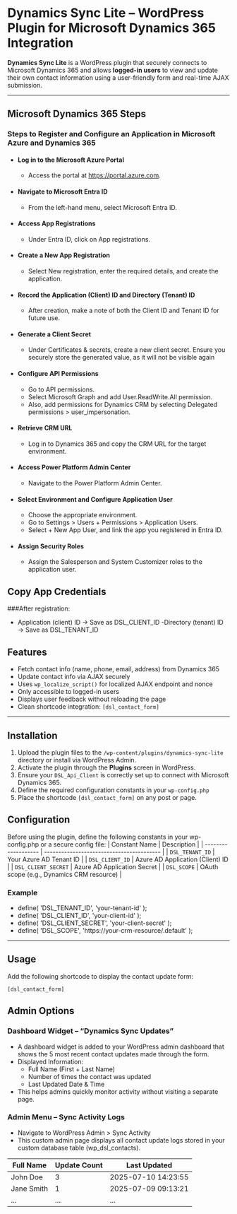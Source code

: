 # Dynamics Sync Lite – WordPress Plugin for Microsoft Dynamics 365 Integration

**Dynamics Sync Lite** is a WordPress plugin that securely connects to Microsoft Dynamics 365 and allows **logged-in users** to view and update their own contact information using a user-friendly form and real-time AJAX submission.

---

## Microsoft Dynamics 365 Steps
### Steps to Register and Configure an Application in Microsoft Azure and Dynamics 365
 - #### Log in to the Microsoft Azure Portal
    - Access the portal at https://portal.azure.com.
 - #### Navigate to Microsoft Entra ID
    - From the left-hand menu, select Microsoft Entra ID.
 - #### Access App Registrations
    - Under Entra ID, click on App registrations.
 - #### Create a New App Registration
    - Select New registration, enter the required details, and create the application.
 - #### Record the Application (Client) ID and Directory (Tenant) ID
    - After creation, make a note of both the Client ID and Tenant ID for future use.
 - #### Generate a Client Secret
    - Under Certificates & secrets, create a new client secret. Ensure you securely store the generated value, as it will not be visible again
 - #### Configure API Permissions
    - Go to API permissions.
    - Select Microsoft Graph and add User.ReadWrite.All permission.
    - Also, add permissions for Dynamics CRM by selecting Delegated permissions > user_impersonation.
 - #### Retrieve CRM URL
    - Log in to Dynamics 365 and copy the CRM URL for the target environment.
 - #### Access Power Platform Admin Center
    - Navigate to the Power Platform Admin Center.
 - #### Select Environment and Configure Application User
    - Choose the appropriate environment.
    - Go to Settings > Users + Permissions > Application Users.
    - Select + New App User, and link the app you registered in Entra ID.
 - #### Assign Security Roles
    - Assign the Salesperson and System Customizer roles to the application user.

## Copy App Credentials
###After registration:
- Application (client) ID → Save as DSL_CLIENT_ID
-Directory (tenant) ID → Save as DSL_TENANT_ID

## Features

- Fetch contact info (name, phone, email, address) from Dynamics 365
- Update contact info via AJAX securely
- Uses `wp_localize_script()` for localized AJAX endpoint and nonce
- Only accessible to logged-in users
- Displays user feedback without reloading the page
- Clean shortcode integration: `[dsl_contact_form]`

---

## Installation

1. Upload the plugin files to the `/wp-content/plugins/dynamics-sync-lite` directory or install via WordPress Admin.
2. Activate the plugin through the **Plugins** screen in WordPress.
3. Ensure your `DSL_Api_Client` is correctly set up to connect with Microsoft Dynamics 365.
4. Define the required configuration constants in your `wp-config.php` 
5. Place the shortcode `[dsl_contact_form]` on any post or page.

## Configuration
Before using the plugin, define the following constants in your wp-config.php or a secure config file:
| Constant Name       | Description                               |
| ------------------- | ----------------------------------------- |
| `DSL_TENANT_ID`     | Your Azure AD Tenant ID                   |
| `DSL_CLIENT_ID`     | Azure AD Application (Client) ID          |
| `DSL_CLIENT_SECRET` | Azure AD Application Secret               |
| `DSL_SCOPE`         | OAuth scope (e.g., Dynamics CRM resource) |

### Example
- define( 'DSL_TENANT_ID',     'your-tenant-id' );
- define( 'DSL_CLIENT_ID',     'your-client-id' );
- define( 'DSL_CLIENT_SECRET', 'your-client-secret' );
- define( 'DSL_SCOPE',         'https://your-crm-resource/.default' );

---

## Usage

Add the following shortcode to display the contact update form:

```shortcode
[dsl_contact_form]
```

## Admin Options
### Dashboard Widget – “Dynamics Sync Updates”
- A dashboard widget is added to your WordPress admin dashboard that shows the 5 most recent contact updates made through the form.
- Displayed Information:
    - Full Name (First + Last Name)
    - Number of times the contact was updated
    - Last Updated Date & Time
- This helps admins quickly monitor activity without visiting a separate page.

### Admin Menu – Sync Activity Logs
- Navigate to WordPress Admin > Sync Activity
- This custom admin page displays all contact update logs stored in your custom database table (wp_dsl_contacts).

| Full Name  | Update Count | Last Updated        |
| ---------- | ------------ | ------------------- |
| John Doe   | 3            | 2025-07-10 14:23:55 |
| Jane Smith | 1            | 2025-07-09 09:13:21 |
| ...        | ...          | ...                 |
